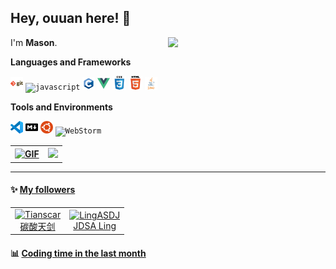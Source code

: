 ## Hey, ouuan here! :wave:

[<img align="right" width="50%" src="https://github-readme-stats-ouuan.vercel.app/api?username=mason369&theme=ligit&show_icons=true">](https://metrics.lecoq.io/mason369#gh-light-mode-only)
I'm **Mason**.

**Languages and Frameworks**

<code><img height="20" src="https://raw.githubusercontent.com/github/explore/80688e429a7d4ef2fca1e82350fe8e3517d3494d/topics/git/git.png" alt="Git" title="Git"></code>
<code><img height="20" src="https://bkimg.cdn.bcebos.com/pic/9922720e0cf3d7ca7bcb5f6d2155a9096b63f62403df?x-bce-process=image/resize,m_lfit,w_536,limit_1" alt="javascript" title="javascript"></code>
<code><img height="20" src="https://raw.githubusercontent.com/github/explore/80688e429a7d4ef2fca1e82350fe8e3517d3494d/topics/c/c.png" alt="c" title="c"></code>
<code><img height="20" src="https://raw.githubusercontent.com/github/explore/80688e429a7d4ef2fca1e82350fe8e3517d3494d/topics/vue/vue.png" alt="Git" title="Git"></code>
<code><img height="22" src="https://raw.githubusercontent.com/github/explore/80688e429a7d4ef2fca1e82350fe8e3517d3494d/topics/css/css.png" alt="Git" title="Git"></code>
<code><img height="22" src="https://raw.githubusercontent.com/github/explore/80688e429a7d4ef2fca1e82350fe8e3517d3494d/topics/html/html.png" alt="Git" title="Git"></code>
<code><img height="20" src="https://raw.githubusercontent.com/github/explore/80688e429a7d4ef2fca1e82350fe8e3517d3494d/topics/java/java.png" ></code>

**Tools and Environments**

<code><img height="20" src="https://raw.githubusercontent.com/github/explore/80688e429a7d4ef2fca1e82350fe8e3517d3494d/topics/visual-studio-code/visual-studio-code.png" alt="VSCode" title="VSCode"></code>
<code><img height="20" src="https://raw.githubusercontent.com/github/explore/80688e429a7d4ef2fca1e82350fe8e3517d3494d/topics/markdown/markdown.png" alt="Markdown" title="MarkDown"></code>
<code><img height="20" src="https://raw.githubusercontent.com/github/explore/80688e429a7d4ef2fca1e82350fe8e3517d3494d/topics/ubuntu/ubuntu.png" alt="Ubuntu" title="Ubuntu"></code>
<code><img height="20" src="https://resources.jetbrains.com/storage/products/company/brand/logos/WebStorm_icon.png?_gl=1*10616q8*_ga*MTEwMzE4MDQwOS4xNjU0NzQ0NjIw*_ga_9J976DJZ68*MTY1NTA5NzcyOC4yLjEuMTY1NTA5ODE3Ni42MA..&_ga=2.237879491.294686240.1655097729-1103180409.1654744620" alt="WebStorm" title="WebStorm"></code>

<table style="width:100%" style="border:none">
  <tr style="border:none">
    <th style="border:none"><a href="https://github.com/mason369">
    <img  alt="GIF" src="https://github.com/abhisheknaiidu/abhisheknaiidu/blob/master/code.gif?raw=true" width="343" height="220" title="Do what you like, and do it best!">
    </a></th>
    <th style="border:none"><a href="https://github.com/mason369">
    <img  src="https://github-readme-stats.vercel.app/api/top-langs/?username=mason369&layout=compact&langs_count=6" />
    </a></th>
  </tr>
</table>

---

#### :sparkles: [My followers](src/getTopFollowers.py)

<!--START_SECTION:top-followers-->
<table>
  <tr>
    <td align="center">
      <a href="https://github.com/Tianscar">
        <img src="https://avatars2.githubusercontent.com/u/51444057" width="100px;" alt="Tianscar"/>
      </a>
      <br />
      <a href="https://github.com/Tianscar">碳酸天剑</a>
    </td>
    <td align="center">
      <a href="https://github.com/LingASDJ">
        <img src="https://avatars2.githubusercontent.com/u/70191651" width="100px;" alt="LingASDJ"/>
      </a>
      <br />
      <a href="https://github.com/LingASDJ">JDSA Ling</a>
    </td>
  </tr>
</table>
<!--END_SECTION:top-followers-->

#### :bar_chart: [Coding time in the last month](https://github.com/muety/wakapi)

<!--START_SECTION:waka-->
<!--END_SECTION:waka-->

